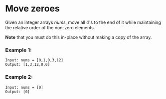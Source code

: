 # Move zeroes

Given an integer arrays *nums*, move all *0*'s to the end of it while maintaining the relative order of the non-zero elements.

**Note** that you must do this in-place without making a copy of the array.

### Example 1:
    Input: nums = [0,1,0,3,12]
    Output: [1,3,12,0,0]

### Example 2:
    Input: nums = [0]
    Output: [0]
    